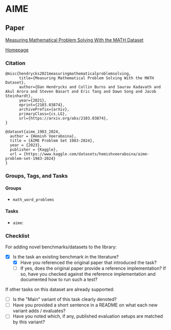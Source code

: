 # AIME

## Paper
[Measuring Mathematical Problem Solving With the MATH Dataset](https://arxiv.org/abs/2103.03874)

[Homepage](https://www.kaggle.com/datasets/hemishveeraboina/aime-problem-set-1983-2024)

### Citation

```text
@misc{hendrycks2021measuringmathematicalproblemsolving,
      title={Measuring Mathematical Problem Solving With the MATH Dataset}, 
      author={Dan Hendrycks and Collin Burns and Saurav Kadavath and Akul Arora and Steven Basart and Eric Tang and Dawn Song and Jacob Steinhardt},
      year={2021},
      eprint={2103.03874},
      archivePrefix={arXiv},
      primaryClass={cs.LG},
      url={https://arxiv.org/abs/2103.03874}, 
}

@dataset{aime_1983_2024,
  author = {Hemish Veeraboina},
  title = {AIME Problem Set 1983-2024},
  year = {2023},
  publisher = {Kaggle},
  url = {https://www.kaggle.com/datasets/hemishveeraboina/aime-problem-set-1983-2024}
}
```

### Groups, Tags, and Tasks

#### Groups

* `math_word_problems`

#### Tasks

* `aime`: 

### Checklist

For adding novel benchmarks/datasets to the library:

* [x] Is the task an existing benchmark in the literature?
  * [x] Have you referenced the original paper that introduced the task?
  * [ ] If yes, does the original paper provide a reference implementation? If so, have you checked against the reference implementation and documented how to run such a test?

If other tasks on this dataset are already supported:

* [ ] Is the "Main" variant of this task clearly denoted?
* [ ] Have you provided a short sentence in a README on what each new variant adds / evaluates?
* [ ] Have you noted which, if any, published evaluation setups are matched by this variant?